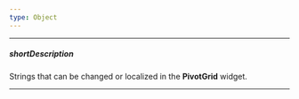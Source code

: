 ```yaml
---
type: Object
---
```

---
##### shortDescription
Strings that can be changed or localized in the **PivotGrid** widget.

---
